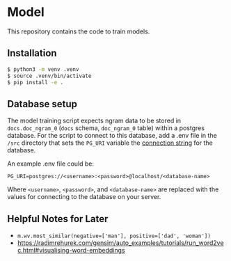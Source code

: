 # Model

This repository contains the code to train models.

## Installation

```sh
$ python3 -m venv .venv
$ source .venv/bin/activate
$ pip install -e .
```

## Database setup

The model training script expects ngram data to be stored in `docs.doc_ngram_0` (`docs` schema, `doc_ngram_0` table) within a postgres database. For the script to connect to this database, add a .env file in the `/src` directory that sets the `PG_URI` variable the [connection string](https://stackoverflow.com/questions/3582552/what-is-the-format-for-the-postgresql-connection-string-url) for the database.

An example .env file could be:

```
PG_URI=postgres://<username>:<password>@localhost/<database-name>
```

Where `<username>`, `<password>`, and `<database-name>` are replaced with the values for connecting to the database on your server.

## Helpful Notes for Later
- `m.wv.most_similar(negative=['man'], positive=['dad', 'woman'])`
- https://radimrehurek.com/gensim/auto_examples/tutorials/run_word2vec.html#visualising-word-embeddings